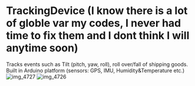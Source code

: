 # TrackingDevice (I know there is a lot of globle var my codes, I never had time to fix them and I dont think I will anytime soon)
Tracks events such as Tilt (pitch, yaw, roll), roll over/fall of shipping goods. Built in Arduino platform (sensors: GPS, IMU, Humidity&amp;Temperature etc.)
![img_4727](https://user-images.githubusercontent.com/8673420/28800641-74d344d0-7602-11e7-80ac-96edc70593af.jpg)
![img_4726](https://user-images.githubusercontent.com/8673420/28800642-74e55670-7602-11e7-9d73-7d5c58ae60ea.jpg)
